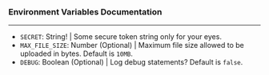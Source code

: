 ### Environment Variables Documentation
---

- `SECRET`: String! | Some secure token string only for your eyes.
- `MAX_FILE_SIZE`: Number (Optional) | Maximum file size allowed to be uploaded in bytes. Default is `10MB`.
- `DEBUG`: Boolean (Optional) | Log debug statements? Default is `false`.
